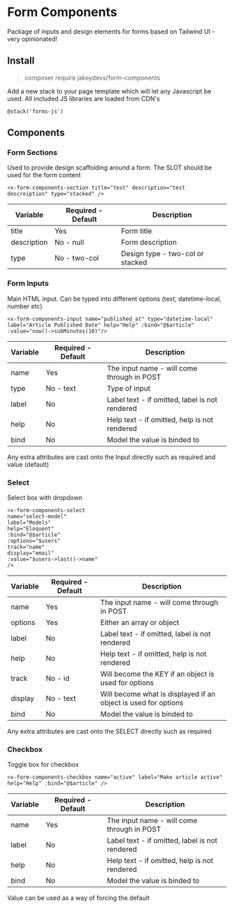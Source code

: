 # Form Components

Package of inputs and design elements for forms based on Tailwind UI - very opinionated!

## Install

> composer require jakeydevs/form-components

Add a new stack to your page template which will let any Javascript be used. All included JS libraries
are loaded from CDN's

`@stack('forms-js')`

## Components

### Form Sections

Used to provide design scaffolding around a form. The SLOT should be used for the form content

`<x-form-components-section title="test" description="test descreiption" type="stacked" />`

| Variable    | Required - Default | Description                      |
| ----------- | ------------------ | -------------------------------- |
| title       | Yes                | Form title                       |
| description | No - null          | Form description                 |
| type        | No - two-col       | Design type - two-col or stacked |

### Form Inputs

Main HTML input. Can be typed into different options (text, datetime-local, number etc)

`<x-form-components-input name="published_at" type="datetime-local" label="Article Published Date" help="Help" :bind="@$article" :value="now()->subMinutes(10)"/>`

| Variable | Required - Default | Description                                    |
| -------- | ------------------ | ---------------------------------------------- |
| name     | Yes                | The input name - will come through in POST     |
| type     | No - text          | Type of input                                  |
| label    | No                 | Label text - if omitted, label is not rendered |
| help     | No                 | Help text - if omitted, help is not rendered   |
| bind     | No                 | Model the value is binded to                   |

Any extra attributes are cast onto the Input directly such as required and value (default)

### Select

Select box with dropdown

```
<x-form-components-select
name="select-model"
label="Models"
help="Eloquent"
:bind="@$article"
:options="$users"
track="name"
display="email"
:value="$users->last()->name"
/>
```

| Variable | Required - Default | Description                                                    |
| -------- | ------------------ | -------------------------------------------------------------- |
| name     | Yes                | The input name - will come through in POST                     |
| options  | Yes                | Either an array or object                                      |
| label    | No                 | Label text - if omitted, label is not rendered                 |
| help     | No                 | Help text - if omitted, help is not rendered                   |
| track    | No - id            | Will become the KEY if an object is used for options           |
| display  | No - text          | Will become what is displayed if an object is used for options |
| bind     | No                 | Model the value is binded to                                   |

Any extra attributes are cast onto the SELECT directly such as required

### Checkbox

Toggle box for checkbox

`<x-form-components-checkbox name="active" label="Make article active" help="Help" :bind="@$article" />`

| Variable | Required - Default | Description                                    |
| -------- | ------------------ | ---------------------------------------------- |
| name     | Yes                | The input name - will come through in POST     |
| label    | No                 | Label text - if omitted, label is not rendered |
| help     | No                 | Help text - if omitted, help is not rendered   |
| bind     | No                 | Model the value is binded to                   |

Value can be used as a way of forcing the default
